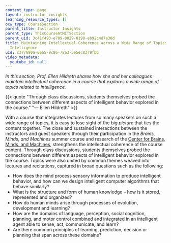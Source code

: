 ```yaml
---
content_type: page
layout: instructor_insights
learning_resource_types: []
ocw_type: CourseSection
parent_title: Instructor Insights
parent_type: ThisCourseAtMITSection
parent_uid: 3c41f493-e709-0029-8198-eb92c4d7a30d
title: Maintaining Intellectual Coherence across a Wide Range of Topics Related to
  Intelligence
uid: c377690a-06a5-9c86-78a3-5e5ec8379fbb
video_metadata:
  youtube_id: null
---
```


_In this section, Prof. Ellen Hildreth shares how she and her colleagues maintain intellectual coherence in a course that explores a wide range of topics related to intelligence._

{{< quote "Through class discussions, students themselves probed the connections between different aspects of intelligent behavior explored in the course." "— Ellen Hildreth" >}}

With a course that integrates lectures from so many speakers on such a wide range of topics, it is easy to lose sight of the _big picture_ that ties the content together. The close and sustained interactions between the instructors and guest speakers through their participation in the _Brains, Minds, and Machines_ summer course and research of the [Center for Brains, Minds, and Machines](http://cbmm.mit.edu/), strengthens the intellectual coherence of the course content. Through class discussions, students themselves probed the connections between different aspects of intelligent behavior explored in the course. Topics were also united by common themes weaved into lectures and recitations, captured in broad questions such as the following:

*   How does the mind process sensory information to produce intelligent behavior, and how can we design intelligent computer algorithms that behave similarly?
*   What is the structure and form of human knowledge – how is it stored, represented and organized?
*   How do human minds arise through processes of evolution, development and learning?
*   How are the domains of language, perception, social cognition, planning, and motor control combined and integrated in an intelligent agent able to sense, act, communicate, and learn?
*   Are there common principles of learning, prediction, decision or planning that span across these domains?
